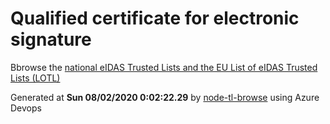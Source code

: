 # Qualified certificate for electronic signature 
 Bbrowse the [national eIDAS Trusted Lists and the EU List of eIDAS Trusted Lists (LOTL)](https://webgate.ec.europa.eu/tl-browser/#/) 
 
 
Generated at **Sun 08/02/2020  0:02:22.29** by [node-tl-browse](https://github.com/ymedlop/node-tl-browser) using Azure Devops 
